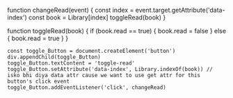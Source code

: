 function changeRead(event) {
    const index = event.target.getAttribute('data-index')
    const book = Library[index]
    toggleRead(book)
}

function toggleRead(book) {
    if (book.read == true) {
        book.read = false
    } else {
        book.read = true
    }
}


    const toggle_Button = document.createElement('button')
    div.appendChild(toggle_Button)
    toggle_Button.textContent = 'toggle-read'
    toggle_Button.setAttribute('data-index', Library.indexOf(book)) // isko bhi diya data attr cause we want to use get attr for this button's click event
    toggle_Button.addEventListener('click', changeRead)